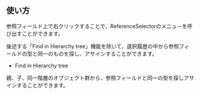 ## 使い方

参照フィールド上で右クリックすることで、ReferenceSelectorのメニュ－を呼び出すことができます。

後述する「Find in Hierarchy tree」機能を除いて、選択履歴の中から参照フィールドの型と同一のものを探し、アサインすることができます。

- Find in Hierarchy tree

親、子、同一階層のオブジェクト群から、参照フィールドと同一の型を探しアサインすることができます。
